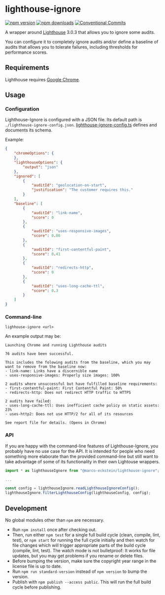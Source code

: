 # lighthouse-ignore

[![npm version](https://badge.fury.io/js/%40marco-eckstein%2Flighthouse-ignore.svg)](
    https://badge.fury.io/js/%40marco-eckstein%2Flighthouse-ignore
)
[![npm downloads](https://img.shields.io/npm/dt/@marco-eckstein/lighthouse-ignore.svg)](
    https://npm-stat.com/charts.html?package=%40marco-eckstein%2Flighthouse-ignore&from=2018-09-09
)
[![Conventional Commits](https://img.shields.io/badge/Conventional%20Commits-1.0.0-yellow.svg)](
    https://conventionalcommits.org
)

A wrapper around [Lighthouse](https://www.npmjs.com/package/lighthouse) 3.0.3 that allows you to
ignore some audits.

You can configure it to completely ignore audits and/or define a baseline of audits that allows you to
tolerate failures, including thresholds for performance scores.

## Requirements

Lighthouse requires [Google Chrome](https://www.google.de/chrome/).

## Usage

### Configuration

Lighthouse-Ignore is configured with a JSON file. Its default path is `./lighthouse-ignore-config.json`.
[lighthouse-ignore-config.ts](src/main/lighthouse-ignore-config.ts) defines and documents its schema.

Example:

```json
{
    "chromeOptions": {
    },
    "lighthouseOptions": {
        "output": "json"
    },
    "ignored": [
        {
            "auditId": "geolocation-on-start",
            "justification": "The customer requires this."
        }
    ],
    "baseline": [
        {
            "auditId": "link-name",
            "score": 0
        },
        {
            "auditId": "uses-responsive-images",
            "score": 0.86
        },
        {
            "auditId": "first-contentful-paint",
            "score": 0.41
        },
        {
            "auditId": "redirects-http",
            "score": 0
        },
        {
            "auditId": "uses-long-cache-ttl",
            "score": 0.3
        }
    ]
}

```

### Command-line

`lighhouse-ignore <url>`

An example output may be:

```console
Launching Chrome and running Lighthouse audits

76 audits have been successful.

This includes the folowing audits from the baseline, which you may want to remove from the baseline now:
- link-name: Links have a discernible name
- uses-responsive-images: Properly size images: 100%

2 audits where unsuccessful but have fulfilled baseline requirements:
- first-contentful-paint: First Contentful Paint: 50%
- redirects-http: Does not redirect HTTP traffic to HTTPS

2 audits have failed:
- uses-long-cache-ttl: Uses inefficient cache policy on static assets: 23%
- uses-http2: Does not use HTTP/2 for all of its resources

See report file for details. (Opens in Chrome)

```

### API

If you are happy with the command-line features of Lighthouse-Ignore, you probably have no use case
for the API. It is intended for people who need something more elaborate than the provided command-line
but still want to take advantage of some of its functionality in their own Lightouse wrappers.

```javascript
import * as lighthouseIgnore from "@marco-eckstein/lighthouse-ignore";

...

const config = lighthouseIgnore.readLighthouseIgnoreConfig();
lighthouseIgnore.filterLighthouseConfig(lighthouseConfig, config);
```

## Development

No global modules other than `npm` are necessary.

- Run `npm install` once after checking out.
- Then, run either `npm test` for a single full build cycle (clean, compile, lint, test),
  or `npm start` for running the full cycle initially and then watch for file changes which will
  trigger appropriate parts of the build cycle (compile, lint, test). The watch mode is not bulletproof:
  It works for file updates, but you may get problems if you rename or delete files.
- Before bumping the version, make sure the copyright year range in the license file is up to date.
- Run `npm run standard-version` instead of `npm version` to bump the version.
- Publish with `npm publish --access public`. This will run the full build cycle before publishing.
